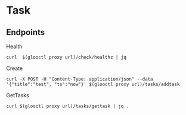# Task

## Endpoints

Health
```
curl  $(glooctl proxy url)/check/healthz | jq 
```

Create
```
curl -X POST -H "Content-Type: application/json" --data '{"title":"test", "ts":"now"}' $(glooctl proxy url)/tasks/addtask
```

GetTasks
```
curl $(glooctl proxy url)/tasks/gettask | jq .
```

